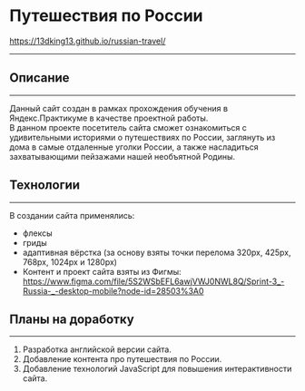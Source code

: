 # Путешествия по России
https://13dking13.github.io/russian-travel/
___
## Описание
___
Данный сайт создан в рамках прохождения обучения в Яндекс.Практикуме в качестве
проектной работы.<br>
В данном проекте посетитель сайта сможет ознакомиться с удивительными историями
о путешествиях по России, заглянуть из дома в самые отдаленные уголки России,
а также насладиться захватывающими пейзажами нашей необъятной Родины.<br>
## Технологии
___
В создании сайта применялись:<br>
* флексы
* гриды
* адаптивная вёрстка (за основу взяты точки перелома 320px, 425px, 768px, 1024px и 
1280px)
* Контент и проект сайта взяты из Фигмы:
  https://www.figma.com/file/5S2WSbEFL6awjVWJ0NWL8Q/Sprint-3_-Russia-_-desktop-mobile?node-id=28503%3A0
## Планы на доработку
___
1. Разработка английской версии сайта.
2. Добавление контента про путешествия по России.
3. Добавление технологий JavaScript для повышения интерактивности сайта.